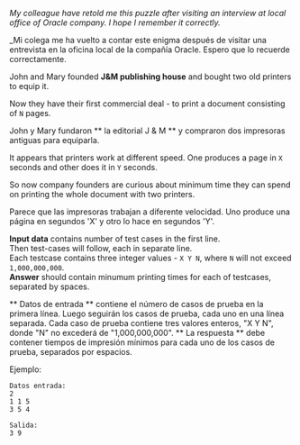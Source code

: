 _My colleague have retold me this puzzle after visiting an interview at local office of Oracle company.
I hope I remember it correctly._


_Mi colega me ha vuelto a contar este enigma después de visitar una entrevista en la oficina local de la compañía Oracle.
Espero que lo recuerde correctamente.

John and Mary founded **J&M publishing house** and bought two old printers to equip it.

Now they have their first commercial deal - to print a document consisting of `N` pages.

John y Mary fundaron ** la editorial J & M ** y compraron dos impresoras antiguas para equiparla.

It appears that printers work at different speed. One produces a page in `X` seconds and other does it in `Y` seconds.

So now company founders are curious about minimum time they can spend on printing the whole document with two printers.

Parece que las impresoras trabajan a diferente velocidad. Uno produce una página en segundos 'X' y otro lo hace en segundos 'Y'.

**Input data** contains number of test cases in the first line.  
Then test-cases will follow, each in separate line.  
Each testcase contains three integer values - `X Y N`, where `N` will not exceed `1,000,000,000`.  
**Answer** should contain minumum printing times for each of testcases, separated by spaces.

** Datos de entrada ** contiene el número de casos de prueba en la primera línea.
Luego seguirán los casos de prueba, cada uno en una línea separada.
Cada caso de prueba contiene tres valores enteros, "X Y N", donde "N" no excederá de "1,000,000,000".
** La respuesta ** debe contener tiempos de impresión mínimos para cada uno de los casos de prueba, separados por espacios.

Ejemplo:

	Datos entrada:
	2
	1 1 5
	3 5 4
	
	Salida:
	3 9
